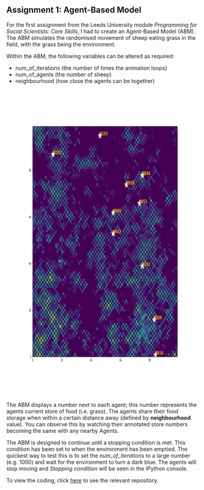 ## Assignment 1: Agent-Based Model

For the first assignment from the Leeds University module *Programming for Social Scientists: Core Skills*, I had to create an Agent-Based Model (ABM).
The ABM simulates the randomised movement of sheep eating grass in the field, with the grass being the environment.

Within the ABM, the following variables can be altered as required:
- num_of_iterations (the number of times the animation loops)
- num_of_agents     (the number of sheep)
- neighbourhood     (how close the agents can be together)

<p align="center">
  <img width="800" height="800" src="Figure_1-1.png">
</p>

The ABM displays a number next to each agent; this number represents the agents current store of food (i.e. grass). 
The agents share their food storage when within a certain distance away (defined by **neighbourhood** value). 
You can observe this by watching their annotated store numbers becoming the same with any nearby Agents.

The ABM is designed to continue until a stopping condition is met. This condition has been set to when the environment has been emptied.
The quickest way to test this is to set the *num_of_iterations* to a large number (e.g. 1000) and wait for the environment to turn a dark blue. The agents will stop moving and *Stopping condition* will be seen in the IPython console.

To view the coding, click [here](https://github.com/sianteesdale/ABM-Assignment-1) to see the relevant repository. 

